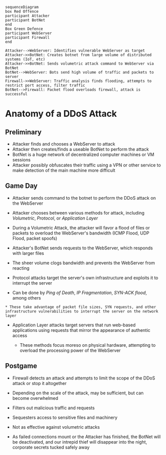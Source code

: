 ```mermaid
sequenceDiagram
box Red Offence
participant Attacker
participant BotNet
end
Box Green Defence
participant WebServer
participant Firewall
end

Attacker-->WebServer: Identifies vulnerable WebServer as target
Attacker->>BotNet: Creates botnet from large volume of distributed systems (IoT, etc)
Attacker->>BotNet: Sends volumetric attack command to WebServer via BotNet
BotNet-->WebServer: Bots send high volume of traffic and packets to server
Firewall->>WebServer: Traffic analysis finds flooding, attempts to restrict port access, filter traffic
BotNet-->Firewall: Packet flood overloads firewall, attack is successful

```
# Anatomy of a DDoS Attack

## Preliminary
* Attacker finds and chooses a WebServer to attack
* Attacker then creates/finds a useable BotNet to perform the attack
 * BotNet is a huge network of decentralized computer machines or VM sessions
* Attacker possibly obfuscates their traffic using a VPN or other service to make detection of the main machine more difficult

## Game Day
* Attacker sends command to the botnet to perform the DDoS attack on the WebServer

 * Attacker chooses between various methods for attack, including _Volumetric_, _Protocol_, or _Application Layer_
 
  * During a Volumetric Attack, the attacker will favor a flood of files or packets to overload the WebServer's bandwidth (ICMP Flood, UDP Flood, packet spoofs)
  
   * Attacker's BotNet sends requests to the WebServer, which responds with larger files
   
   * The sheer volume clogs bandwidth and prevents the WebServer from reacting
   
  * Protocol attacks target the server's own infrastructure and exploits it to interrupt the server
  
   * Can be done by _Ping of Death_, _IP Fragmentation_, _SYN-ACK flood_, among others
   
    * These take advantage of packet file sizes, SYN requests, and other infrastructure vulnerabilities to interrupt the server on the network layer
	
  * Application Layer attacks target servers that run web-based applications using requests that mirror the appearance of authentic access
  
    * These methods focus moreso on physical hardware, attempting to overload the processing power of the WebServer
	
## Postgame
* Firewall detects an attack and attempts to limit the scope of the DDoS attack or stop it altogether

 * Depending on the scale of the attack, may be sufficient, but can become overwhelmed
 
 * Filters out malicious traffic and requests
 
 * Sequesters access to sensitive files and machinery
 
 * Not as effective against volumetric attacks
 
* As failed connections mount or the Attacker has finished, the BotNet will be deactivated, and our intrepid thief will disappear into the night, corporate secrets tucked safely away
